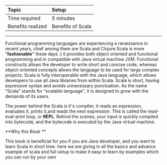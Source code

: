 | **Topic** | **Setup** |
| :--- | :--- |
| Time required | 5 minutes |
| Benefits realized | Benefits of Scala |

---

Functional programming languages are experiencing a renaissance in recent years, chief among them are Scala and Clojure.Scala is more "**fashionable**" these days :\) it provides both object oriented and functional programming and in compatible with Java virtual machine JVM. Functional constructs allows the developer to write short and concise code, whereas object-oriented concepts allows the language to be used for large complex projects. Scala is fully interoperable with the Java language, which allows developers to use all Java libraries from within Scala. Scala is short, having expressive syntax and avoids unnecessary punctuation. As the name "Scala" stands for “scalable language", it is designed to grow with the demands of its users.

The power behind the Scala is it's complier, it reads an expression, evaluates it, prints it,and reads the next expression. This is called the read-eval-print loop, or **REPL**. Behind the scenes, your input is quickly compiled into bytecode, and the bytecode is executed by the Java virtual machine.

**Why this Book **

This book is beneficial for you if you are Java developer, and you want to learn Scala in short time. here we are giving in all the basics and advance example of scala and full setup to make it easy to learn by examples which you can run by your own

